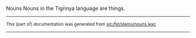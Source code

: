 Nouns
Nouns in the Tigrinya language are things.

* * *

<small>This (part of) documentation was generated from [src/fst/stems/nouns.lexc](https://github.com/giellalt/lang-tir/blob/main/src/fst/stems/nouns.lexc)</small>

---


